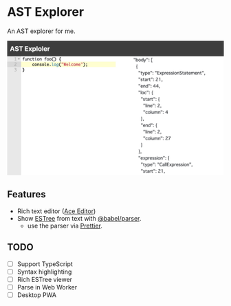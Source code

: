 # AST Explorer

An AST explorer for me.

![screenshot](./resources/screenshot.jpg)

## Features

- Rich text editor ([Ace Editor](https://ace.c9.io))
- Show [ESTree](https://github.com/estree/estree) from text with [@babel/parser](https://babeljs.io/docs/en/babel-parser).
  - use the parser via [Prettier](https://prettier.io).

## TODO

- [ ] Support TypeScript
- [ ] Syntax highlighting
- [ ] Rich ESTree viewer
- [ ] Parse in Web Worker
- [ ] Desktop PWA
